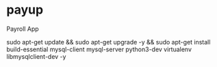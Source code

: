 # payup

Payroll App


sudo apt-get update && sudo apt-get upgrade -y && sudo apt-get install build-essential mysql-client mysql-server python3-dev virtualenv libmysqlclient-dev -y
